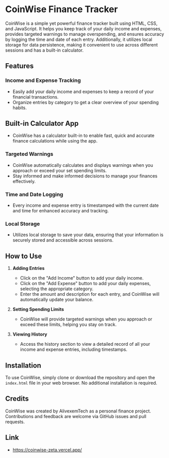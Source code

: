# CoinWise Finance Tracker

CoinWise is a simple yet powerful finance tracker built using HTML, CSS, and JavaScript. It helps you keep track of your daily income and expenses, provides targeted warnings to manage overspending, and ensures accuracy by logging the time and date of each entry. Additionally, it utilizes local storage for data persistence, making it convenient to use across different sessions and has a built-in calculator.

## Features

### Income and Expense Tracking
- Easily add your daily income and expenses to keep a record of your financial transactions.
- Organize entries by category to get a clear overview of your spending habits.

## Built-in Calculator App
- CoinWise has a calculator built-in to enable fast, quick and accurate finance calculations while using the app.

### Targeted Warnings
- CoinWise automatically calculates and displays warnings when you approach or exceed your set spending limits.
- Stay informed and make informed decisions to manage your finances effectively.

### Time and Date Logging
- Every income and expense entry is timestamped with the current date and time for enhanced accuracy and tracking.

### Local Storage
- Utilizes local storage to save your data, ensuring that your information is securely stored and accessible across sessions.

## How to Use

1. **Adding Entries**
   - Click on the "Add Income" button to add your daily income.
   - Click on the "Add Expense" button to add your daily expenses, selecting the appropriate category.
   - Enter the amount and description for each entry, and CoinWise will automatically update your balance.

2. **Setting Spending Limits**
   - CoinWise will provide targeted warnings when you approach or exceed these limits, helping you stay on track.

3. **Viewing History**
   - Access the history section to view a detailed record of all your income and expense entries, including timestamps.

## Installation

To use CoinWise, simply clone or download the repository and open the `index.html` file in your web browser. No additional installation is required.

## Credits

CoinWise was created by AlivexemTech as a personal finance project. Contributions and feedback are welcome via GitHub issues and pull requests.

## Link
- https://coinwise-zeta.vercel.app/
